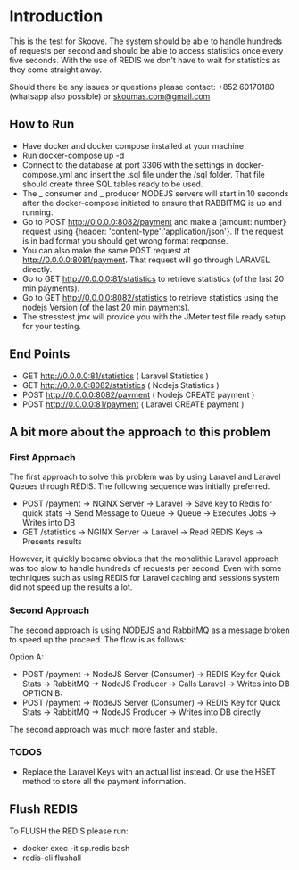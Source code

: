 # Introduction
This is the test for Skoove.
The system should be able to handle hundreds of requests per second and should be able to access statistics once every five seconds. With the use of REDIS we don't have to wait for statistics as they come straight away.

Should there be any issues or questions please contact: +852 60170180 (whatsapp also possible) or skoumas.com@gmail.com

## How to Run
- Have docker and docker compose installed at your machine
- Run docker-compose up -d
- Connect to the database at port 3306 with the settings in docker-compose.yml and insert the .sql file under the /sql folder. That file should create three SQL tables ready to be used.
- The _ consumer and _ producer NODEJS servers will start in 10 seconds after the docker-compose initiated to ensure that RABBITMQ is up and running.
- Go to POST http://0.0.0.0:8082/payment and make a {amount: number} request using {header: 'content-type':'application/json'}. If the request is in bad format you should get wrong format reqponse.
- You can also make the same POST request at http://0.0.0.0:8081/payment. That request will go through LARAVEL directly.
- Go to GET http://0.0.0.0:81/statistics to retrieve statistics (of the last 20 min payments).
- Go to GET http://0.0.0.0:8082/statistics to retrieve statistics using the nodejs Version (of the last 20 min payments).
- The stresstest.jmx will provide you with the JMeter test file ready setup for your testing.

## End Points
- GET http://0.0.0.0:81/statistics   ( Laravel Statistics )
- GET http://0.0.0.0:8082/statistics ( Nodejs Statistics )
- POST http://0.0.0.0:8082/payment   ( Nodejs CREATE payment )
- POST http://0.0.0.0:81/payment     ( Laravel CREATE payment )

## A bit more about the approach to this problem
### First Approach
The first approach to solve this problem was by using Laravel and Laravel Queues through REDIS.
The following sequence was initially preferred.

- POST /payment -> NGINX Server -> Laravel -> Save key to Redis for quick stats -> Send Message to Queue -> Queue -> Executes Jobs -> Writes into DB
- GET /statistics -> NGINX Server -> Laravel -> Read REDIS Keys -> Presents results

However, it quickly became obvious that the monolithic Laravel approach was too slow to handle hundreds of requests per second.
Even with some techniques such as using REDIS for Laravel caching and sessions system did not speed up the results a lot.

### Second Approach
The second approach is using NODEJS and RabbitMQ as a message broken to speed up the proceed.
The flow is as follows:

Option A:
- POST /payment -> NodeJS Server (Consumer) -> REDIS Key for Quick Stats -> RabbitMQ -> NodeJS Producer -> Calls Laravel -> Writes into DB
OPTION B:
- POST /payment -> NodeJS Server (Consumer) -> REDIS Key for Quick Stats -> RabbitMQ -> NodeJS Producer -> Writes into DB directly

The second approach was much more faster and stable.

### TODOS
- Replace the Laravel Keys with an actual list instead. Or use the HSET method to store all the payment information.

## Flush REDIS
To FLUSH the REDIS please run:
- docker exec -it sp.redis bash
- redis-cli flushall
